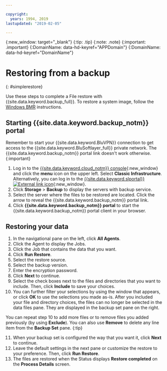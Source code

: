 ```yaml
---

copyright:
  years: 1994, 2019
lastupdated: "2019-02-05"

---
```

{:new_window: target="_blank"}
{:tip: .tip}
{:note: .note}
{:important: .important}
{:DomainName: data-hd-keyref="APPDomain"}
{:DomainName: data-hd-keyref="DomainName"}

# Restoring from a backup
{: #simplerestore}

Use these steps to complete a File restore with {{site.data.keyword.backup_full}}. To restore a system image, follow the [Windows BMR](restore-bmr-system-volume-image.html) instructions.

## Starting {{site.data.keyword.backup_notm}} portal

Remember to start your {{site.data.keyword.BluVPN}} connection to get access to the {{site.data.keyword.BluSoftlayer_full}} private network. The {{site.data.keyword.backup_notm}} portal link doesn't work otherwise.
{:important}

1. Log in to the [{{site.data.keyword.cloud_notm}} console](https://{DomainName}/){:new_window} and click the **menu** icon on the upper left. Select **Classic Infrastructure**. <br/>
   Alternatively, you can log in to the [{{site.data.keyword.slportal}} ![External link icon](../../icons/launch-glyph.svg "External link icon")](https://control.softlayer.com/){:new_window}.
2. Click **Storage** > **Backup** to display the servers with backup service.
3. Select the server where the files to be restored are located. Click the arrow to reveal the {{site.data.keyword.backup_notm}} portal link.
4. Click **{{site.data.keyword.backup_notm}} portal** to start the {{site.data.keyword.backup_notm}} portal client in your browser.

## Restoring your data

1. In the navigational pane on the left, click **All Agents**.
2. Click the Agent to display the Jobs.
3. Click the Job that contains the data that you want.
4. Click **Run Restore**.
5. Select the restore source.
6. Select the backup version.
7. Enter the encryption password.
8. Click **Next** to continue.
9. Select the check boxes next to the files and directories that you want to include. Then, click **Include** to save your choices.
10. You can further filter your selections by using the window that appears, or click **OK** to use the selections you made as-is.
After you included your file and directory choices, the files can no longer be selected in the data files pane. They are displayed in the backup set pane on the right.

   You can repeat step 10 to add more files or to remove files you added previously (by using **Exclude**). You can also use **Remove** to delete any line item from the **Backup Set** pane.
   {:tip}

11. When your backup set is configured the way that you want it, click **Next** to continue.
12. Leave the default settings in the next pane or customize the restore to your preference. Then, click **Run Restore**.
13. The files are restored when the Status displays **Restore completed** on the **Process Details** screen.
